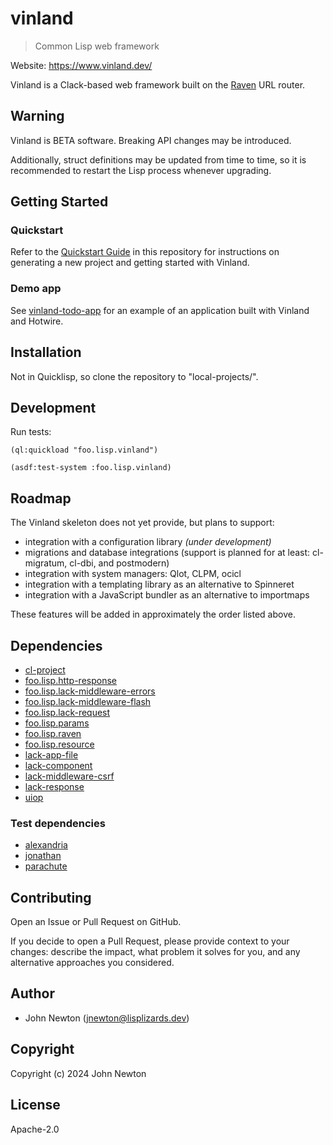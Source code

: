 # vinland

> Common Lisp web framework

Website: https://www.vinland.dev/

Vinland is a Clack-based web framework built on the [Raven](https://github.com/lisplizards/raven) URL router.

## Warning

Vinland is BETA software. Breaking API changes may be introduced.

Additionally, struct definitions may be updated from time to time, so it is recommended to restart the Lisp process whenever upgrading.

## Getting Started

### Quickstart

Refer to the [Quickstart Guide](https://github.com/lisplizards/vinland/blob/master/docs/QUICKSTART.md) in this repository for instructions on generating a new project and getting started with Vinland.

### Demo app

See [vinland-todo-app](https://github.com/lisplizards/vinland-todo-app) for an example of an application built with Vinland and Hotwire.

## Installation

Not in Quicklisp, so clone the repository to "local-projects/".

## Development

Run tests:

```common-lisp
(ql:quickload "foo.lisp.vinland")

(asdf:test-system :foo.lisp.vinland)
```

## Roadmap

The Vinland skeleton does not yet provide, but plans to support:

* integration with a configuration library *(under development)*
* migrations and database integrations (support is planned for at least: cl-migratum, cl-dbi, and postmodern)
* integration with system managers: Qlot, CLPM, ocicl
* integration with a templating library as an alternative to Spinneret
* integration with a JavaScript bundler as an alternative to importmaps

These features will be added in approximately the order listed above.

## Dependencies

* [cl-project](https://github.com/fukamachi/cl-project)
* [foo.lisp.http-response](https://github.com/lisplizards/http-response)
* [foo.lisp.lack-middleware-errors](https://github.com/lisplizards/lack-middleware-errors)
* [foo.lisp.lack-middleware-flash](https://github.com/lisplizards/lack-middleware-flash)
* [foo.lisp.lack-request](https://github.com/lisplizards/lack-request)
* [foo.lisp.params](https://github.com/lisplizards/params)
* [foo.lisp.raven](https://github.com/lisplizards/raven)
* [foo.lisp.resource](https://github.com/lisplizards/resource)
* [lack-app-file](https://github.com/fukamachi/lack/blob/master/lack-app-file.asd)
* [lack-component](https://github.com/fukamachi/lack/blob/master/lack-component.asd)
* [lack-middleware-csrf](https://github.com/fukamachi/lack/blob/master/lack-middleware-csrf.asd)
* [lack-response](https://github.com/fukamachi/lack/blob/master/lack-response.asd)
* [uiop](https://gitlab.common-lisp.net/asdf/asdf/-/tree/master/uiop)

### Test dependencies

* [alexandria](https://gitlab.common-lisp.net/alexandria/alexandria)
* [jonathan](https://github.com/rudolph-miller/jonathan)
* [parachute](https://github.com/Shinmera/parachute)

## Contributing

Open an Issue or Pull Request on GitHub.

If you decide to open a Pull Request, please provide context to your changes: describe the impact, what problem it solves for you, and any alternative approaches you considered.

## Author

* John Newton (<a href="mailto:jnewton@lisplizards.dev">jnewton@lisplizards.dev</a>)

## Copyright

Copyright (c) 2024 John Newton

## License

Apache-2.0
